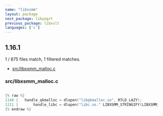 ```yaml
---
name: "libxsmm"
layout: package
next_package: libyogrt
previous_package: libxslt
languages: ['c']
---
```

## 1.16.1
1 / 875 files match, 1 filtered matches.

 - [src/libxsmm_malloc.c](#srclibxsmm_mallocc)

### src/libxsmm_malloc.c

```c

{% raw %}
1140 |   handle_qkmalloc = dlopen("libqkmalloc.so", RTLD_LAZY);
1211 |       handle_libc = dlopen("libc.so." LIBXSMM_STRINGIFY(LIBXSMM_MALLOC_GLIBC), RTLD_LAZY);
{% endraw %}

```